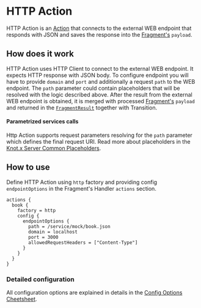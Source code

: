# HTTP Action
HTTP Action is an [Action](https://github.com/Knotx/knotx-fragments-handler/tree/master/api#action) 
that connects to the external WEB endpoint that responds with JSON and saves the response into the 
[Fragment's](https://github.com/Knotx/knotx-fragment-api#knotx-fragment-api) `payload`.

## How does it work
HTTP Action uses HTTP Client to connect to the external WEB endpoint. It expects HTTP response with
JSON body. To configure endpoint you will have to provide `domain` and `port` and additionally
a request `path` to the WEB endpoint. The `path` parameter could contain placeholders that will be
resolved with the logic described above.
After the result from the external WEB endpoint is obtained, it is merged with processed
[Fragment's](https://github.com/Knotx/knotx-fragment-api#knotx-fragment-api) `payload`
and returned in the [`FragmentResult`](https://github.com/Knotx/knotx-fragments-handler/blob/master/api/docs/asciidoc/dataobjects.adoc#FragmentResult)
together with Transition.

#### Parametrized services calls
Http Action supports request parameters resolving for the `path` parameter which defines the final request URI.
Read more about placeholders in the [Knot.x Server Common Placeholders](https://github.com/Knotx/knotx-server-http/tree/master/common/placeholders#available-request-placeholders-support).

## How to use
Define HTTP Action using `http` factory and providing config `endpointOptions` in the Fragment's Handler
`actions` section.

```hocon
actions {
  book {
    factory = http
    config {
      endpointOptions {
        path = /service/mock/book.json
        domain = localhost
        port = 3000
        allowedRequestHeaders = ["Content-Type"]
      }
    }
  }
}
```

### Detailed configuration
All configuration options are explained in details in the [Config Options Cheetsheet](https://github.com/Knotx/knotx-data-bridge/tree/master/http/action/docs/asciidoc/dataobjects.adoc).